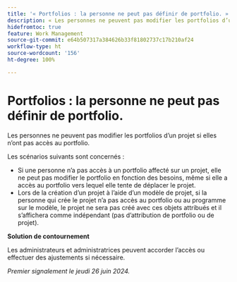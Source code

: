 ```yaml
---
title: '« Portfolios : la personne ne peut pas définir de portfolio. »'
description: « Les personnes ne peuvent pas modifier les portfolios d’un projet si elles n’ont pas accès au portfolio. »
hidefromtoc: true
feature: Work Management
source-git-commit: e64b507317a384626b33f81802737c17b210af24
workflow-type: ht
source-wordcount: '156'
ht-degree: 100%

---
```



# Portfolios : la personne ne peut pas définir de portfolio.

Les personnes ne peuvent pas modifier les portfolios d’un projet si elles n’ont pas accès au portfolio.

Les scénarios suivants sont concernés :

* Si une personne n’a pas accès à un portfolio affecté sur un projet, elle ne peut pas modifier le portfolio en fonction des besoins, même si elle a accès au portfolio vers lequel elle tente de déplacer le projet.
* Lors de la création d’un projet à l’aide d’un modèle de projet, si la personne qui crée le projet n’a pas accès au portfolio ou au programme sur le modèle, le projet ne sera pas créé avec ces objets attribués et il s’affichera comme indépendant (pas d’attribution de portfolio ou de projet).

**Solution de contournement**

Les administrateurs et administratrices peuvent accorder l’accès ou effectuer des ajustements si nécessaire.

_Premier signalement le jeudi 26 juin 2024._
